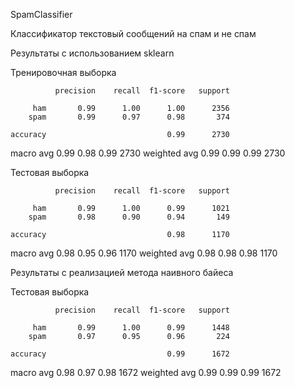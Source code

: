 SpamClassifier

Классификатор текстовый сообщений на спам и не спам

Результаты с использованием sklearn

Тренировочная выборка

              precision    recall  f1-score   support

         ham       0.99      1.00      1.00      2356
        spam       0.99      0.97      0.98       374

    accuracy                           0.99      2730
   macro avg       0.99      0.98      0.99      2730
weighted avg       0.99      0.99      0.99      2730

Тестовая выборка

              precision    recall  f1-score   support

         ham       0.99      1.00      0.99      1021
        spam       0.98      0.90      0.94       149

    accuracy                           0.98      1170
   macro avg       0.98      0.95      0.96      1170
weighted avg       0.98      0.98      0.98      1170

Результаты с реализацией метода наивного байеса

Тестовая выборка

              precision    recall  f1-score   support

         ham       0.99      1.00      0.99      1448
        spam       0.97      0.95      0.96       224

    accuracy                           0.99      1672
   macro avg       0.98      0.97      0.98      1672
weighted avg       0.99      0.99      0.99      1672
